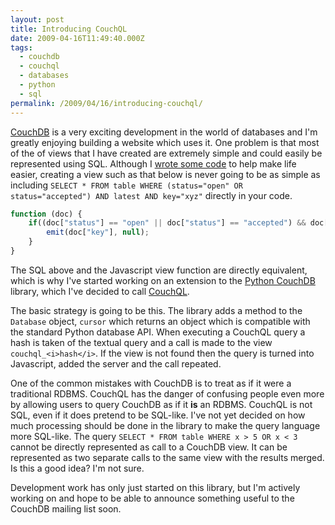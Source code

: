 ```yaml
---
layout: post
title: Introducing CouchQL
date: 2009-04-16T11:49:40.000Z
tags:
  - couchdb
  - couchql
  - databases
  - python
  - sql
permalink: /2009/04/16/introducing-couchql/
---
```

[CouchDB](http://couchdb.apache.org/) is a very exciting development in the world of databases and I'm greatly
enjoying building a website which uses it. One problem is that most of the of views that I have created are
extremely simple and could easily be represented using SQL. Although I [wrote some
code](/2009/03/11/updating-couchdb-views-in-django/) to help make life
easier, creating a view such as that below is never going to be as simple as including `SELECT * FROM table
WHERE (status="open" OR status="accepted") AND latest AND key="xyz"` directly in your code.

```javascript
function (doc) {
    if((doc["status"] == "open" || doc["status"] == "accepted") && doc["latest"]) {
        emit(doc["key"], null);
    }
}
```

The SQL above and the Javascript view function are directly equivalent, which is why I've started working on
an extension to the [Python CouchDB](http://code.google.com/p/couchdb-python/) library, which I've decided to
call [CouchQL](http://code.google.com/p/couchql/).
<!--more-->

The basic strategy is going to be this. The library adds a method to the `Database` object, `cursor` which
returns an object which is compatible with the standard Python database API. When executing a CouchQL query a
hash is taken of the textual query and a call is made to the view `couchql_<i>hash</i>`. If the view is not
found then the query is turned into Javascript, added the server and the call repeated.

One of the common mistakes with CouchDB is to treat as if it were a traditional RDBMS. CouchQL has the danger
of confusing people even more by allowing users to query CouchDB as if it **is** an RDBMS. CouchQL is not
SQL, even if it does pretend to be SQL-like. I've not yet decided on how much processing should be done in the
library to make the query language more SQL-like. The query `SELECT * FROM table WHERE x > 5 OR x < 3` cannot
be directly represented as call to a CouchDB view. It can be represented as two separate calls to the same
view with the results merged. Is this a good idea? I'm not sure.

Development work has only just started on this library, but I'm actively working on and hope to be able to
announce something useful to the CouchDB mailing list soon.
